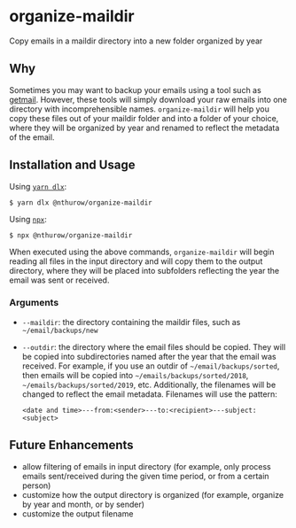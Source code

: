 # organize-maildir

Copy emails in a maildir directory into a new folder organized by year

## Why

Sometimes you may want to backup your emails using a tool such as [getmail](https://wiki.archlinux.org/title/Getmail). However, these tools will simply download your raw emails into one directory with incomprehensible names. `organize-maildir` will help you copy these files out of your maildir folder and into a folder of your choice, where they will be organized by year and renamed to reflect the metadata of the email.

## Installation and Usage

Using [`yarn dlx`](https://yarnpkg.com/cli/dlx):

```
$ yarn dlx @nthurow/organize-maildir
```

Using [`npx`](https://docs.npmjs.com/cli/v8/commands/npx):

```
$ npx @nthurow/organize-maildir
```

When executed using the above commands, `organize-maildir` will begin reading all files in the input directory and will copy them to the output directory, where they will be placed into subfolders reflecting the year the email was sent or received.

### Arguments

- `--maildir`: the directory containing the maildir files, such as `~/email/backups/new`
- `--outdir`: the directory where the email files should be copied. They will be copied into subdirectories named after the year that the email was received. For example, if you use an outdir of `~/email/backups/sorted`, then emails will be copied into `~/emails/backups/sorted/2018`, `~/emails/backups/sorted/2019`, etc. Additionally, the filenames will be changed to reflect the email metadata. Filenames will use the pattern:

  ```
  <date and time>---from:<sender>---to:<recipient>---subject:<subject>
  ```

## Future Enhancements

- allow filtering of emails in input directory (for example, only process emails sent/received during the given time period, or from a certain person)
- customize how the output directory is organized (for example, organize by year and month, or by sender)
- customize the output filename
